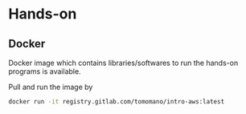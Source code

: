 # Hands-on

## Docker

Docker image which contains libraries/softwares to run the hands-on programs is available.

Pull and run the image by

```bash
docker run -it registry.gitlab.com/tomomano/intro-aws:latest
```
